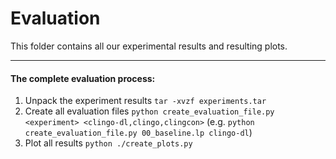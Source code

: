 # Evaluation

This folder contains all our experimental results and resulting plots.

----

#### The complete evaluation process:
1. Unpack the experiment results `tar -xvzf experiments.tar`
2. Create all evaluation files `python create_evaluation_file.py <experiment> <clingo-dl,clingo,clingcon>` (e.g. `python create_evaluation_file.py 00_baseline.lp clingo-dl`)
3. Plot all results `python ./create_plots.py`
